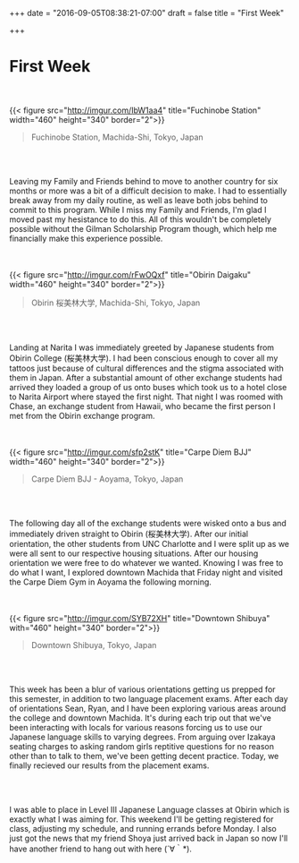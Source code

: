 +++
date = "2016-09-05T08:38:21-07:00"
draft = false
title = "First Week"

+++


# First Week

<br><br>
{{< figure src="http://imgur.com/IbW1aa4" title="Fuchinobe Station" width="460" height="340" border="2">}}
<br>
> Fuchinobe Station, Machida-Shi, Tokyo, Japan

<br><br>

<p>Leaving my Family and Friends behind to move to another country for six months or more was a bit of a difficult decision to make. I had to essentially break away from my daily routine, as well as leave both jobs behind to commit to this program. While I miss my Family and Friends, I'm glad I moved past my hesistance to do this. All of this wouldn't be completely possible without the Gilman Scholarship Program though, which help me financially make this experience possible.</p> 

<br><br>
{{< figure src="http://imgur.com/rFwOQxf" title="Obirin Daigaku" width="460" height="340" border="2">}}
<br>
> Obirin 桜美林大学, Machida-Shi, Tokyo, Japan 

<br><br>

<p>Landing at Narita I was immediately greeted by Japanese students from Obirin College (桜美林大学). I had been conscious enough to cover all my tattoos just because of cultural differences and the stigma associated with them in Japan. After a substantial amount of other exchange students had arrived they loaded a group of us onto buses which took us to a hotel close to Narita Airport where stayed the first night. That night I was roomed with Chase, an exchange student from Hawaii, who became the first person I met from the Obirin exchange program.</p>

<br><br>
{{< figure src="http://imgur.com/sfp2stK" title="Carpe Diem BJJ" width="460" height="340" border="2">}}
<br>
> Carpe Diem BJJ - Aoyama, Tokyo, Japan 

<br><br>

<p>The following day all of the exchange students were wisked onto a bus and immediately driven straight to Obirin (桜美林大学). After our initial orientation, the other students from UNC Charlotte and I were split up as we were all sent to our respective housing situations. After our housing orientation we were free to do whatever we wanted. Knowing I was free to do what I want, I explored downtown Machida that Friday night and visited the Carpe Diem Gym in Aoyama the following morning. 

<br><br>
{{< figure src="http://imgur.com/SYB72XH" title="Downtown Shibuya" with="460" height="340" border="2">}}
<br>
>Downtown Shibuya, Tokyo, Japan

<br><br>
<p>This week has been a blur of various orientations getting us prepped for this semester, in addition to two language placement exams. After each day of orientations Sean, Ryan, and I have been exploring various areas around the college and downtown Machida. It's during each trip out that we've been interacting with locals for various reasons forcing us to use our Japanese language skills to varying degrees. From arguing over Izakaya seating charges to asking random girls reptitive questions for no reason other than to talk to them, we've been getting decent practice. Today, we finally recieved our results from the placement exams.</p>

<br><br>

<p>I was able to place in Level III Japanese Language classes at Obirin which is exactly what I was aiming for. This weekend I'll be getting registered for class, adjusting my schedule, and running errands before Monday. I also just got the news that my friend Shoya just arrived back in Japan so now I'll have another friend to hang out with here (´∀｀*).</p>





